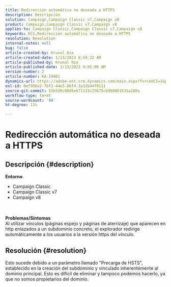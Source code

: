 ```yaml
---
title: Redirección automática no deseada a HTTPS
description: Descripción
solution: Campaign,Campaign Classic v7,Campaign v8
product: Campaign,Campaign Classic v7,Campaign v8
applies-to: Campaign Classic,Campaign Classic v7,Campaign v8
keywords: KCS,Redirección automática no deseada a HTTPS
resolution: Resolution
internal-notes: null
bug: false
article-created-by: Krunal Oza
article-created-date: 1/13/2023 8:59:22 AM
article-published-by: Krunal Oza
article-published-date: 1/13/2023 9:05:00 AM
version-number: 2
article-number: KA-19401
dynamics-url: https://adobe-ent.crm.dynamics.com/main.aspx?forceUCI=1&pagetype=entityrecord&etn=knowledgearticle&id=573cae90-2093-ed11-aad1-6045bd006793
exl-id: 0ef956e2-7bf2-44e5-86f4-3a32b44f9111
source-git-commit: 55b5d0c08d5e671133c25675cb980001635a280a
workflow-type: tm+mt
source-wordcount: '98'
ht-degree: 11%

---
```


# Redirección automática no deseada a HTTPS

## Descripción {#description}

<b>Entorno</b>
- Campaign Classic
- Campaign Classic v7
- Campaign v8

<br> <br><b>Problemas/Síntomas</b><br>Al utilizar vínculos (páginas espejo y páginas de aterrizaje) que aparecen en http enlazados a un subdominio concreto, el explorador redirige automáticamente a los usuarios a la versión https del vínculo.

## Resolución {#resolution}


Esto sucede debido a un parámetro llamado &quot;Precarga de HSTS&quot;, establecido en la creación del subdominio y vinculado inherentemente al dominio principal. Esto es difícil de eliminar y tampoco podemos hacerlo, ya que no somos propietarios del dominio.
